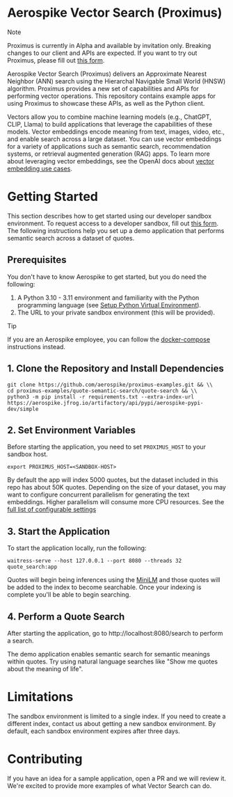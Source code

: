# Aerospike Vector Search (Proximus)

> [!NOTE]
> Proximus is currently in Alpha and available by invitation only. Breaking changes to our client and APIs are expected. If you want to try out Proximus, please fill out [this form](https://aerospike.com/lp/aerospike-vector-developer-program-sign-up/).

Aerospike Vector Search (Proximus) delivers an Approximate Nearest Neighbor (ANN) search using the Hierarchal Navigable Small World (HNSW) algorithm. Proximus provides a new set of capabilities and APIs for performing vector operations. This repository contains example apps for using Proximus to showcase these APIs, as well as the Python client.

Vectors allow you to combine machine learning models (e.g., ChatGPT, CLIP, Llama) to build applications that leverage the capabilities of these models. Vector embeddings encode meaning from text, images, video, etc., and enable search across a large dataset. You can use vector embeddings for a variety of applications such as semantic search, recommendation systems, or retrieval augmented generation (RAG) apps. To learn more about leveraging vector embeddings, see the OpenAI docs about [vector embedding use cases](https://platform.openai.com/docs/guides/embeddings/use-cases).

# Getting Started
This section describes how to get started using our developer sandbox environment. To request access to a developer sandbox, fill out [this form](https://aerospike.com/lp/aerospike-vector-developer-program-sign-up/). The following instructions help you set up a demo application that performs semantic search across a dataset of quotes.

## Prerequisites
You don't have to know Aerospike to get started, but you do need the following:

1. A Python 3.10 - 3.11 environment and familiarity with the Python programming language (see [Setup Python Virtual Environment](./prism-image-search/README.md#setup-python-virtual-environment)).
1. The URL to your private sandbox environment (this will be provided).

> [!TIP]
> If you are an Aerospike employee, you can follow the [docker-compose](./quote-semantic-search/README.md#install-using-docker-compose) instructions instead.

## 1. Clone the Repository and Install Dependencies

```
git clone https://github.com/aerospike/proximus-examples.git && \\
cd proximus-examples/quote-semantic-search/quote-search && \\
python3 -m pip install -r requirements.txt --extra-index-url https://aerospike.jfrog.io/artifactory/api/pypi/aerospike-pypi-dev/simple 
```

## 2. Set Environment Variables
Before starting the application, you need to set `PROXIMUS_HOST` to your sandbox host.

```
export PROXIMUS_HOST=<SANDBOX-HOST>
```
By default the app will index 5000 quotes, but the dataset included in this repo has 
about 50K quotes. Depending on the size of your dataset, you may want to configure concurrent parallelism for generating the text embeddings. Higher parallelism will consume more CPU resources. See the [full list of configurable settings](./quote-semantic-search/README.md#configuration)

## 3. Start the Application
To start the application locally, run the following:
```
waitress-serve --host 127.0.0.1 --port 8080 --threads 32 quote_search:app
```
Quotes will begin being inferences using the [MiniLM](https://huggingface.co/sentence-transformers/all-MiniLM-L6-v2) and those quotes will be added to the
index to become searchable. Once your indexing is complete you'll be able to 
begin searching. 


## 4. Perform a Quote Search

After starting the application, go to http://localhost:8080/search to perform a search.

The demo application enables semantic search for semantic meanings within quotes. Try using
natural language searches like "Show me quotes about the meaning of life".

# Limitations
The sandbox environment is limited to a single index. If you need to create a different index, contact us about getting a new sandbox environment. By default, each sandbox environment expires after three days.

# Contributing
If you have an idea for a sample application, open a PR and we will review it. We're excited to provide more examples of what Vector Search can do.
